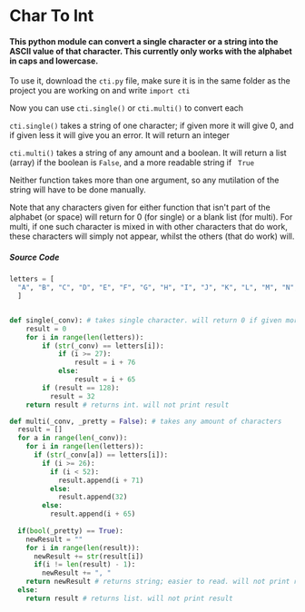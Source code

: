 # Char To Int

#### This python module can convert a single character or a string into the ASCII value of that character. This currently only works with the alphabet in caps and lowercase.

To use it, download the `cti.py` file, make sure it is in the same folder as the project you are working on and write `import cti`

Now you can use `cti.single()` or `cti.multi()` to convert each

`cti.single()` takes a string of one character; if given more it will give 0, and if given less it will give you an error. It will return an integer

`cti.multi()` takes a string of any amount and a boolean. It will return a list (array) if the boolean is `False`, and a more readable string if ` True`

Neither function takes more than one argument, so any mutilation of the string will have to be done manually.

Note that any characters given for either function that isn't part of the alphabet (or space) will return for 0 (for single) or a blank list (for multi).
For multi, if one such character is mixed in with other characters that do work, these characters will simply not appear, whilst the others (that do work) will.

##### Source Code

``` py
letters = [
  "A", "B", "C", "D", "E", "F", "G", "H", "I", "J", "K", "L", "M", "N", "O","P", "Q", "R", "S", "T", "U", "V", "W", "X", "Y", "Z", "a", "b", "c", "d","e", "f", "g", "h", "i", "j", "k", "l", "m", "n", "o", "p", "q", "r", "s","t", "u", "v", "w", "x", "y", "z", " "
  ]


def single(_conv): # takes single character. will return 0 if given more
    result = 0
    for i in range(len(letters)):
        if (str(_conv) == letters[i]):
            if (i >= 27):
                result = i + 76
            else:
                result = i + 65
        if (result == 128):
          result = 32
    return result # returns int. will not print result

def multi(_conv, _pretty = False): # takes any amount of characters
  result = []
  for a in range(len(_conv)):
    for i in range(len(letters)):
      if (str(_conv[a]) == letters[i]):
        if (i >= 26):
          if (i < 52):
            result.append(i + 71)
          else:
            result.append(32)
        else:
          result.append(i + 65)
        
  if(bool(_pretty) == True):
    newResult = ""
    for i in range(len(result)):
      newResult += str(result[i])
      if(i != len(result) - 1):
        newResult += ", "
    return newResult # returns string; easier to read. will not print result
  else:
    return result # returns list. will not print result
```
